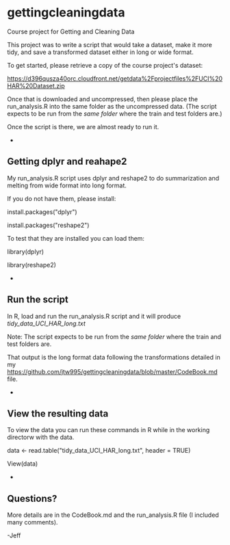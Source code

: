 # gettingcleaningdata
Course project for Getting and Cleaning Data

This project was to write a script that would take a dataset, 
make it more tidy, and save a transformed dataset either in long or wide format.

To get started, please retrieve a copy of the course project's dataset:

https://d396qusza40orc.cloudfront.net/getdata%2Fprojectfiles%2FUCI%20HAR%20Dataset.zip

Once that is downloaded and uncompressed, then please place the run_analysis.R into 
the same folder as the uncompressed data. (The script expects to be run from the 
*same folder* where the train and test folders are.)

Once the script is there, we are almost ready to run it.

-
Getting dplyr and reahape2
-
My run\_analysis.R script uses dplyr and reshape2 to do summarization and melting from wide format into long format.  

If you do not have them, please install:

install.packages("dplyr")

install.packages("reshape2")

To test that they are installed you can load them:

library(dplyr)

library(reshape2)

-
Run the script
-
In R, load and run the run\_analysis.R script and it will produce _tidy_data_UCI_HAR_long.txt_

Note: The script expects to be run from the *same folder* where the train and test folders are.

That output is the long format data following the transformations detailed in my
https://github.com/jtw995/gettingcleaningdata/blob/master/CodeBook.md file.

-
View the resulting data
-
To view the data you can run these commands in R while in the working directorw with the data.

data <- read.table("tidy_data_UCI_HAR_long.txt", header = TRUE)

View(data)

-
Questions?
-

More details are in the CodeBook.md and the run_analysis.R file (I included many comments).

-Jeff

